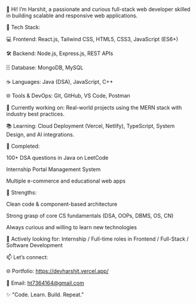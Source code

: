 👋 Hi! I’m Harshit, a passionate and curious full-stack web developer skilled in building scalable and responsive web applications.

🔧 Tech Stack:

💻 Frontend: React.js, Tailwind CSS, HTML5, CSS3, JavaScript (ES6+)

🛠️ Backend: Node.js, Express.js, REST APIs

🗄️ Database: MongoDB, MySQL

☕ Languages: Java (DSA), JavaScript, C++

🌐 Tools & DevOps: Git, GitHub, VS Code, Postman

🚀 Currently working on: Real-world projects using the MERN stack with industry best practices.

📚 Learning: Cloud Deployment (Vercel, Netlify), TypeScript, System Design, and AI integrations.

🎯 Completed:

100+ DSA questions in Java on LeetCode

Internship Portal Management System 

Multiple e-commerce and educational web apps

🧠 Strengths:

Clean code & component-based architecture

Strong grasp of core CS fundamentals (DSA, OOPs, DBMS, OS, CN)

Always curious and willing to learn new technologies

💼 Actively looking for:
Internship / Full-time roles in Frontend / Full-Stack / Software Development

📫 Let’s connect:

🌐 Portfolio: https://devharshit.vercel.app/

📧 Email: ht7364164@gmail.com


✨ "Code. Learn. Build. Repeat."
